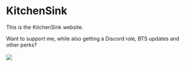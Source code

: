 # KitchenSink
This is the KitchenSink website.

Want to support me, while also getting a Discord role, BTS updates and other perks?<br>
<br>
<a href="https://www.buymeacoffee.com/KitchenSink"><img src="https://img.buymeacoffee.com/button-api/?text=Buy me a sink&emoji=💧&slug=KitchenSink&button_colour=5F7FFF&font_colour=ffffff&font_family=Poppins&outline_colour=000000&coffee_colour=FFDD00" /></a>
